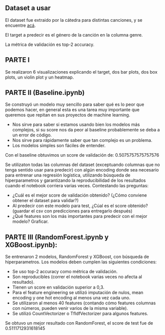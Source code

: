 ## Dataset a usar
El dataset fue extraido por la cátedra para distintas canciones, y se encuentre [acá](https://drive.google.com/drive/folders/1-S0MrftIbCRalfL876-p2hyMkrX52TKM).

El target a predecir es el género de la canción en la columna genre.

La métrica de validación es top-2 accuracy.

## PARTE I
Se realizaron 6 visualizaciones explicando el target, dos bar plots, dos box plots, un violin plot y un heatmap. 

## PARTE II (Baseline.ipynb)
Se construyó un modelo muy sencillo para saber qué es lo peor que podemos hacer, en general esta es una tarea muy importante que queremos que repitan en sus proyectos de machine learning.

+ Nos sirve para saber si estamos usando bien los modelos más complejos, si su score nos da peor al baseline probablemente se deba a un error de código.
+ Nos sirve para rápidamente saber que tan complejo es un problema.
+ Los modelos simples son fáciles de entender.

Con el baseline obtuvimos un score de validación de: 0.5075757575757576

Se utilizaton todas las columnas del dataset (exceptuando columnas que no tenga sentido usar para predecir) con algún encoding donde sea necesario para entrenar una regresión logística, utilizando búsqueda de hiperparametros y garantizando la reproducibilidad de los resultados cuando el notebook corriera varias veces. 
Contestando las preguntas:
+ ¿Cuál es el mejor score de validación obtenido? (¿Cómo conviene obtener el dataset para validar?)
+ Al predecir con este modelo para test, ¿Cúal es el score obtenido? (guardar el csv con predicciones para entregarlo después)
+ ¿Qué features son los más importantes para predecir con el mejor modelo? Graficar.

## PARTE III (RandomForest.ipynb y XGBoost.ipynb): 
Se entrenaron 2 modelos, RandomForest y XGBoost, con búsqueda de hiperparametros. Los modelos deben cumplen las siguientes condiciones:

+ Se uso  top-2 accuracy como métrica de validación.
+ Son reproducibles (correr el notebook varias veces no afecta al resultado).
+ Tienen un score en validación superior a 0,3.
+ Para el feature engineering se utilizó imputación de nulos, mean encoding y one hot encoding al menos una vez cada uno.
+ Se utilizaron al menos 40 features (contando cómo features columnas con números, pueden venir varios de la misma variable).
+ Se utilizó CountVectorizer o TfIdfVectorizer para algunos features.

Se obtuvo un mejor resultado con RandomForest, el score de test fue de 0.5111712931618145



  


